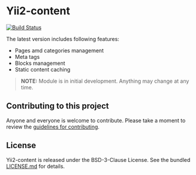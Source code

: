 # Yii2-content

[![Build Status](https://travis-ci.org/jarrus90/yii2-content.svg?branch=master)](https://travis-ci.org/jarrus90/yii2-content)

The latest version includes following features:

* Pages amd categories management
* Meta tags
* Blocks management
* Static content caching

> **NOTE:** Module is in initial development. Anything may change at any time.

## Contributing to this project

Anyone and everyone is welcome to contribute. Please take a moment to review the [guidelines for contributing](CONTRIBUTING.md).

## License

Yii2-content is released under the BSD-3-Clause License. See the bundled [LICENSE.md](LICENSE.md) for details.